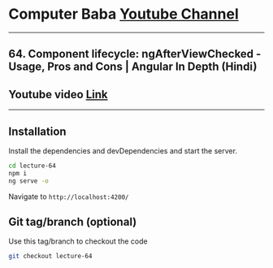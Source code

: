 # Computer Baba [Youtube Channel](https://www.youtube.com/c/ComputerBabaOfficial)

---

## 64. Component lifecycle: ngAfterViewChecked - Usage, Pros and Cons | Angular In Depth (Hindi)

## Youtube video [Link](https://youtu.be/9r-ymcT6-10)

---

## Installation

Install the dependencies and devDependencies and start the server.

```sh
cd lecture-64
npm i
ng serve -o
```

Navigate to `http://localhost:4200/`

## Git tag/branch (optional)

Use this tag/branch to checkout the code

```sh
git checkout lecture-64
```
